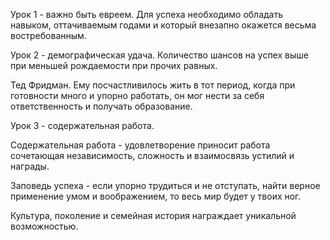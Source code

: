 Урок 1 - важно быть евреем.
Для успеха необходимо обладать навыком, оттачиваемым годами и который внезапно окажется весьма востребованным.

Урок 2 - демографическая удача.
Количество шансов на успех выше при меньшей рождаемости при прочих равных.

Тед Фридман.
Ему посчастливилось жить в тот период, когда при готовности много и упорно работать, он мог нести за себя ответственность и получать образование.

Урок 3 - содержательная работа.

 Содержательная работа - удовлетворение приносит работа сочетающая независимость, сложность и взаимосвязь устилий и награды.

Заповедь успеха - если упорно трудиться и не отступать, найти верное применение умом и воображением, то весь мир будет у твоих ног.

Культура, поколение и семейная история награждает уникальной возможностью.

